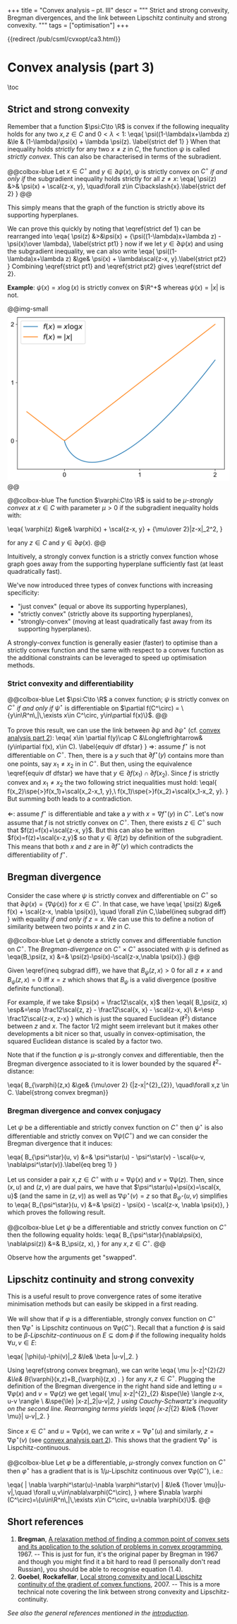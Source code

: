 +++
title = "Convex analysis &ndash; pt. III"
descr = """
    Strict and strong convexity, Bregman divergences, and the link between Lipschitz
    continuity and strong convexity.
    """
tags = ["optimisation"]
+++

{{redirect /pub/csml/cvxopt/ca3.html}}

<!--
NOTE:
last review 20/9/2018
-->

# Convex analysis (part 3)

\toc

## Strict and strong convexity

Remember that a function $\psi:C\to \R$ is convex if the following inequality holds for any two $x, z \in C$ and $0<\lambda<1$:
\eqa{
    \psi((1-\lambda)x+\lambda z) &\le & (1-\lambda)\psi(x) + \lambda \psi(z). \label{strict def 1}
}
When that inequality holds *strictly* for any two $x\neq z$ in $C$, the function $\psi$ is called *strictly convex*.
This can also be characterised in terms of the subradient.

@@colbox-blue
Let $x\in C^\circ$ and $y\in \partial \psi(x)$, $\psi$ is strictly convex on $C^\circ$ *if and only if* the subgradient inequality holds strictly for all $z\neq x$:
\eqa{
    \psi(z) &>& \psi(x) + \scal{z-x, y}, \quad\forall z\in C\backslash\{x\}.\label{strict def 2}
}
@@

This simply means that the graph of the function is strictly above its supporting hyperplanes.

We can prove this quickly by noting that \eqref{strict def 1} can be rearranged into
\eqa{
    \psi(z) &>&\psi(x) + {\psi((1-\lambda)x+\lambda z) - \psi(x)\over \lambda}, \label{strict pt1}
}
now if we let $y\in\partial \psi(x)$ and using the subgradient inequality, we can also write
\eqa{
    \psi((1-\lambda)x+\lambda z) &\ge& \psi(x) + \lambda\scal{z-x, y}.\label{strict pt2}
}
Combining \eqref{strict pt1} and \eqref{strict pt2} gives \eqref{strict def 2}.

**Example**: $\psi(x)=x\log(x)$ is strictly convex on $\R^+$ whereas $\psi(x)=|x|$ is not.

@@img-small ![](/assets/csml/cvxopt/strict-convex-ex.svg) @@

@@colbox-blue
The function $\varphi:C\to \R$ is said to be $\mu$-*strongly convex* at $x\in C$ with parameter $\mu>0$ if the subgradient inequality holds with:

\eqa{
    \varphi(z) &\ge& \varphi(x) + \scal{z-x, y} + {\mu\over 2}\|z-x\|_2^2,
} <!--_-->

for any $z\in C$ and $y\in\partial \varphi(x)$.
@@

Intuitively, a strongly convex function is a strictly convex function whose graph goes away from the supporting hyperplane sufficiently fast (at least quadratically fast).

We've now introduced three types of convex functions with increasing specificity:
* "just convex" (equal or above its supporting hyperplanes),
* "strictly convex" (strictly above its supporting hyperplanes),
* "strongly-convex" (moving at least quadratically fast away from its supporting hyperplanes).

A strongly-convex function is generally easier (faster) to optimise than a strictly convex function and the same with respect to a convex function as the additional constraints can be leveraged to speed up optimisation methods.

### Strict convexity and differentiability

@@colbox-blue
Let $\psi:C\to \R$ a convex function; $\psi$ is strictly convex on $C^\circ$ *if and only if* $\psi^\star$ is differentiable on $\partial f(C^\circ) = \{y\in\R^n\,|\,\exists x\in C^\circ, y\in\partial f(x)\}$.
@@

To prove this result, we can use the link between $\partial\psi$ and $\partial\psi^{\star}$ (cf. [convex analysis part 2](/posts/2018/09/24-convex-optimisation-2/)):
\eqa{
    x\in \partial f(y)\cap C &\Longleftrightarrow& (y\in\partial f(x), x\in C). \label{equiv df dfstar}
}
$\Rightarrow$: assume $f^\star$ is not differentiable on $C^\circ$. Then, there is a $y$ such that $\partial f^\star(y)$ contains more than one points, say $x_1\neq x_2$ in in $C^\circ$.
But then, using the equivalence \eqref{equiv df dfstar} we have that $y\in\partial f(x_1) \cap \partial f(x_2)$.
Since $f$ is strictly convex and $x_1\neq x_2$ the two following strict inequalities must hold:
\eqal{
    f(x_2)\spe{>}f(x_1)+\scal{x_2-x_1, y},\\
    f(x_1)\spe{>}f(x_2)+\scal{x_1-x_2, y}.
}
But summing both leads to a contradiction.

$\Leftarrow$: assume $f^\star$ is differentiable and take a $y$ with $x=\nabla f^\star(y)$ in $C^\circ$. Let's now assume that $f$ is not strictly convex on $C^\circ$. Then, there exists $z\in C^\circ$ such that $f(z)=f(x)+\scal{z-x, y}$.
But this can also be written $f(x)=f(z)+\scal{x-z,y}$ so that $y\in\partial f(z)$ by definition of the subgradient.
This means that both $x$ and $z$ are in $\partial f^\star(y)$ which contradicts the differentiability of $f^\star$.

## Bregman divergence <!-- ✅ 13/9/2018 -->

Consider the case where $\psi$ is strictly convex and differentiable on $C^\circ$ so that $\partial \psi(x)=\{\nabla \psi(x)\}$ for $x\in C^\circ$.
In that case, we have
\eqa{
    \psi(z) &\ge& f(x) + \scal{z-x, \nabla \psi(x)}, \quad \forall z\in C,\label{ineq subgrad diff}
}
with equality *if and only if* $z=x$.
We can use this to define a notion of similarity between two points $x$ and $z$ in $C$.

@@colbox-blue
Let $\psi$ denote a strictly convex and differentiable function on $C^\circ$.
The *Bregman-divergence* on $C^\circ\times C^\circ$ associated with $\psi$ is defined as
\eqa{B_\psi(z, x) &=& \psi(z)-\psi(x)-\scal{z-x,\nabla \psi(x)}.}
@@

Given \eqref{ineq subgrad diff}, we have that $B_\psi(z, x)>0$ for all $z\neq x$ and $B_\psi(z, x)=0$ iff $x=z$ which shows that $B_\psi$ is a valid divergence (positive definite functional).

For example, if we take $\psi(x) = \frac12\scal{x, x}$ then
\eqal{
    B_\psi(z, x) \esp&=\esp \frac12\scal{z, z} - \frac12\scal{x, x} - \scal{z-x, x}\\
                 &=\esp \frac12\scal{z-x, z-x}
}
which is just the squared Euclidean ($\ell^{2}$) distance between $z$ and $x$.
The factor $1/2$ might seem irrelevant but it makes other developments a bit nicer so that, usually in convex-optimisation, the squared Euclidean distance is scaled by a factor two.

Note that if the function $\varphi$ is $\mu$-strongly convex and differentiable, then the Bregman divergence associated to it is lower bounded by the squared $\ell^{2}$-distance:

\eqa{
B_{\varphi}(z,x) &\ge& {\mu\over 2} {\|z-x\|^{2}_{2}}, \quad\forall x,z \in C.
\label{strong convex bregman}}


### Bregman divergence and convex conjugacy <!-- ✅ 23/9/2018 -->

Let $\psi$ be a differentiable and strictly convex function on $C^\circ$ then $\psi^\star$ is also differentiable and strictly convex on $\nabla \psi(C^\circ)$ and we can consider the Bregman divergence that it induces:

\eqa{
    B_{\psi^\star}(u, v) &=& \psi^\star(u) - \psi^\star(v) - \scal{u-v, \nabla\psi^\star(v)}.\label{eq breg 1}
}

Let us consider a pair $x, z\in C^\circ$ with $u=\nabla\psi(x)$ and $v=\nabla\psi(z)$.
Then, since $(x, u)$ and $(z, v)$ are dual pairs, we have that $\psi^\star(u)+\psi(x)=\scal{x, u}$ (and the same in $(z, v)$) as well as $\nabla\psi^\star(v)=z$ so that $B_{\psi^\star}(u, v)$ simplifies to
\eqa{
    B_{\psi^\star}(u, v) &=& \psi(z) - \psi(x) - \scal{z-x, \nabla \psi(x)},
}
which proves the following result.

@@colbox-blue
Let $\psi$ be a differentiable and strictly convex function on $C^\circ$ then the following equality holds:
\eqa{
    B_{\psi^\star}(\nabla\psi(x), \nabla\psi(z)) &=& B_\psi(z, x),
}
for any $x,z \in C^\circ$.
@@

Observe how the arguments get "swapped".

## Lipschitz continuity and strong convexity <!-- ✅ 23/9/2018 -->

This is a useful result to prove convergence rates of some iterative minimisation methods but can easily be skipped in a first reading.

We will show that if $\varphi$ is a differentiable, strongly convex function on $C^\circ$ then $\nabla \varphi^\star$ is Lipschitz continuous on $\nabla\varphi(C^\circ)$.
Recall that a function $\phi$ is said to be $\beta$*-Lipschitz-continuous* on $E\subseteq \mathrm{dom}\,\phi$ if the following inequality holds $\forall u,v\in E$:

\eqa{
    \|\phi(u)-\phi(v)\|_2 &\le& \beta \|u-v\|_2.
} <!--_-->

Using \eqref{strong convex bregman}, we can write
\eqa{
    \mu \|x-z\|^{2}_{2} &\le& B_{\varphi}(x,z)+B_{\varphi}(z,x) .
}
for any $x, z\in C^\circ$.
Plugging the definition of the Bregman divergence in the right hand side and letting $u=\nabla \varphi(x)$ and $v=\nabla \varphi(z)$ we get
\eqal{
    \mu\| x-z\|^{2}_{2} &\spe{\le} \langle z-x, u-v \rangle \\
       &\spe{\le} \|x-z\|_2\|u-v\|_2,
} <!--_-->
using Cauchy-Schwartz's inequality on the second line.
Rearranging terms yields
\eqa{
    \|x-z\|_{2} &\le& {1\over \mu}\| u-v\|_2.
} <!--_-->

Since $x\in C^\circ$ and $u=\nabla \varphi(x)$, we can write $x = \nabla \varphi^\star(u)$ and similarly, $z=\nabla\varphi^\star(v)$ (see [convex analysis part 2](/posts/2018/09/24-convex-optimisation-2/)).
This shows that the gradient $\nabla\varphi^\star$ is Lispchitz-continuous.

@@colbox-blue
Let $\varphi$ be a differentiable, $\mu$-strongly convex function on $C^\circ$ then $\varphi^\star$ has a gradient that is is $1/\mu$-Lipschitz continuous over $\nabla \varphi(C^\circ)$, i.e.:

\eqa{
    \| \nabla \varphi^\star(u)-\nabla \varphi^\star(v)  \| &\le& {1\over \mu}\|u-v\|,\quad \forall u,v\in\nabla\varphi(C^\circ),
}
where $\nabla \varphi (C^\circ)=\{u\in\R^n\,|\,\exists x\in C^\circ, u=\nabla \varphi(x)\}$.
@@

## Short references

1. **Bregman**, [A relaxation method of finding a common point of convex sets and its application to the solution of problems in convex programming](http://www.mathnet.ru/links/7dbe5d285fbf611e001a7ab6365e2bed/zvmmf7353.pdf), 1967. -- This is just for fun, it's the original paper by Bregman in 1967 and though you might find it a bit hard to read (I personally don't read Russian), you should be able to recognise equation (1.4).
1. **Goebel**, **Rockafellar**, [Local strong convexity and local Lipschitz continuity of the gradient of convex functions](https://pdfs.semanticscholar.org/d16c/32505274be2bc80d8547a36e6ac2239a80b2.pdf), 2007. -- This is a more technical note covering the link between strong convexity and Lipschitz-continuity.


*See also the general references mentioned in the [introduction](/pub/csml/cvxopt/intro.html).*
